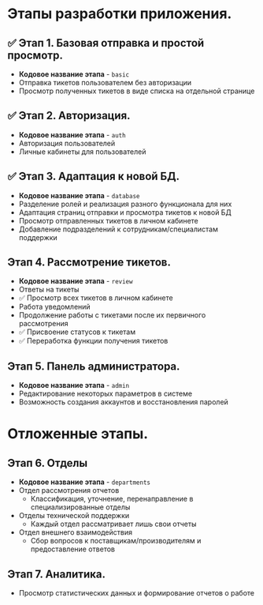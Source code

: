 # Этапы разработки приложения.

## ✅ Этап 1. Базовая отправка и простой просмотр.
- **Кодовое название этапа** - `basic`
- Отправка тикетов пользователем без авторизации
- Просмотр полученных тикетов в виде списка на отдельной странице

## ✅ Этап 2. Авторизация.
- **Кодовое название этапа** - `auth`
- Авторизация пользователей
- Личные кабинеты для пользователей

## ✅ Этап 3. Адаптация к новой БД.
- **Кодовое название этапа** - `database`
- Разделение ролей и реализация разного функционала для них
- Адаптация страниц отправки и просмотра тикетов к новой БД
- Просмотр отправленных тикетов в личном кабинете
- Добавление подразделений к сотрудникам/специалистам поддержки

## Этап 4. Рассмотрение тикетов.
- **Кодовое название этапа** - `review`
- Ответы на тикеты
- ✅ Просмотр всех тикетов в личном кабинете
- Работа уведомлений
- Продолжение работы с тикетами после их первичного рассмотрения
- ✅ Присвоение статусов к тикетам
- ✅ Переработка функции получения тикетов

## Этап 5. Панель администратора.
- **Кодовое название этапа** - `admin`
- Редактирование некоторых параметров в системе
- Возможность создания аккаунтов и восстановления паролей

# Отложенные этапы.
## Этап 6. Отделы
- **Кодовое название этапа** - `departments`
- Отдел рассмотрения отчетов
    - Классификация, уточнение, перенаправление в специализированные отделы
- Отделы технической поддержки
    - Каждый отдел рассматривает лишь свои отчеты
- Отдел внешнего взаимодействия
    - Сбор вопросов к поставщикам/производителям и предоставление ответов

## Этап 7. Аналитика.
- Просмотр статистических данных и формирование отчетов о работе
